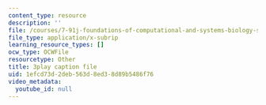 ```yaml
---
content_type: resource
description: ''
file: /courses/7-91j-foundations-of-computational-and-systems-biology-spring-2014/1efcd73d2deb563d8ed38d89b5486f76_PdyARRNwi7I.vtt
file_type: application/x-subrip
learning_resource_types: []
ocw_type: OCWFile
resourcetype: Other
title: 3play caption file
uid: 1efcd73d-2deb-563d-8ed3-8d89b5486f76
video_metadata:
  youtube_id: null
---
```

